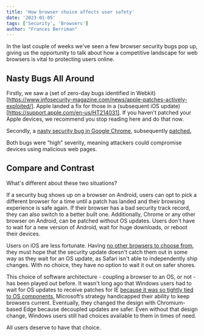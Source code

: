 ```yaml
---
title: 'How browser choice affects user safety'
date: '2023-01-05'
tags: ['Security', 'Browsers']
author: "Frances Berriman"
---
```


In the last couple of weeks we've seen a few browser security bugs pop up, giving us the opportunity to talk about how a competitive landscape for web browsers is vital to protecting users online.

## Nasty Bugs All Around

Firstly, we saw a (set of zero-day bugs identified in Webkit)[https://www.infosecurity-magazine.com/news/apple-patches-actively-exploited/]. Apple landed a fix for those in a (subsequent iOS update)[https://support.apple.com/en-us/HT214031]. If you haven’t patched your Apple devices, we recommend you stop reading here and do that now.

Secondly, a [nasty security bug in Google Chrome](https://nvd.nist.gov/vuln/detail/CVE-2023-6345), subsequently [patched.](https://www.malwarebytes.com/blog/news/2023/11/update-now-chrome-fixes-actively-exploited-zero-day-vulnerability)

Both bugs were “high” severity, meaning attackers could compromise devices using malicious web pages.

## Compare and Contrast

What's different about these two situations? 

If a security bug shows up on a browser on Android, users can opt to pick a different browser for a time until a patch has landed and their browsing experience is safe again. If their browser has a bad security track record, they can also switch to a better built one. Additionally, Chrome or any other browser on Android, can be patched without OS updates. Users don't have to wait for a new version of Android, wait for huge downloads, or reboot their devices.

Users on iOS are less fortunate. Having [no other browsers to choose from](/walled-gardens-report/#apple-has-effectively-banned-all-third-party-browsers), they must hope that the security update doesn't catch them out in some way as they wait for an OS update, as Safari isn't able to independently ship changes. With no choice, they have no option to wait it out on safer shores.

This choice of software architecture - coupling a browser to an OS, or not - has been played out before. It wasn't long ago that Windows users had to wait for OS updates to receive patches for IE [because it was so tightly tied to OS components.](https://learn.microsoft.com/en-us/troubleshoot/developer/browsers/installation/prerequisite-updates-for-ie-11) Microsoft’s strategy handicapped their ability to keep browsers current. Eventually, they changed the design with Chromium-based Edge because decoupled updates are safer. Even without that design change, Windows users still had choices available to them in times of need. 

All users deserve to have that choice.
